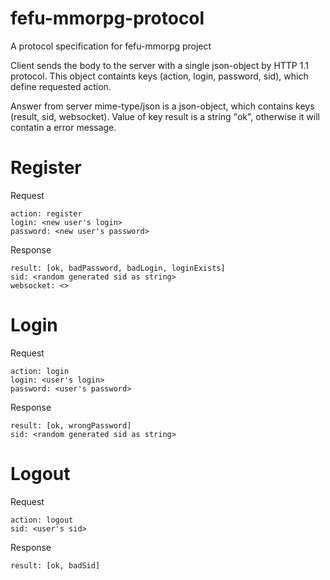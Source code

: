 fefu-mmorpg-protocol
====================

A protocol specification for fefu-mmorpg project

Client sends the body to the server with a single json-object by HTTP 1.1
protocol. This object containts keys (action, login, password, sid), which define
requested action.

Answer from server mime-type/json is a json-object, which contains keys
(result, sid, websocket). Value of key result is a string "ok", otherwise it
will contatin a error message.

Register
========
Request

    action: register
    login: <new user's login> 
    password: <new user's password>

Response

    result: [ok, badPassword, badLogin, loginExists]
    sid: <random generated sid as string>
    websocket: <>

Login
=====

Request
 
    action: login
    login: <user's login> 
    password: <user's password>

Response

    result: [ok, wrongPassword]
    sid: <random generated sid as string>

Logout
======

Request

    action: logout
    sid: <user's sid>

Response

    result: [ok, badSid]



